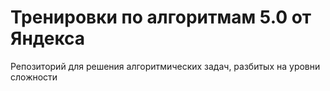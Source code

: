 # Тренировки по алгоритмам 5.0 от Яндекса 
Репозиторий для решения алгоритмических задач, разбитых на уровни сложности
